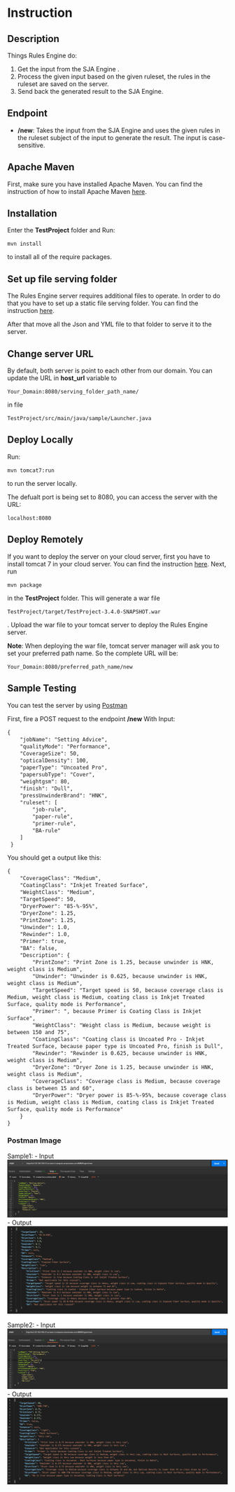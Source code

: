 # Instruction

## Description

Things Rules Engine do:

1. Get the input from the SJA Engine .
2. Process the given input based on the given ruleset, the rules in the ruleset are saved on the server.
3. Send back the generated result to the SJA Engine.

## Endpoint

- **/new**: Takes the input from the SJA Engine and uses the given rules in the ruleset subject of the input to generate the result. The input is case-sensitive.

## Apache Maven

First, make sure you have installed Apache Maven. You can find the instruction of how to install Apache Maven [here](http://maven.apache.org/install.html).

## Installation

Enter the **TestProject** folder and Run:

```
mvn install
```

to install all of the require packages.

## Set up file serving folder

The Rules Engine server requires additional files to operate. In order to do that you have to set up a static file serving folder. You can find the instruction [here](https://www.moreofless.co.uk/static-content-web-pages-images-tomcat-outside-war/).

After that move all the Json and YML file to that folder to serve it to the server.

## Change server URL

By default, both server is point to each other from our domain. You can update the URL in **host_url** variable to

```
Your_Domain:8080/serving_folder_path_name/
```

in file

```
TestProject/src/main/java/sample/Launcher.java
```

## Deploy Locally

Run:

```
mvn tomcat7:run
```

to run the server locally.

The defualt port is being set to 8080, you can access the server with the URL:

```
localhost:8080
```

## Deploy Remotely

If you want to deploy the server on your cloud server, first you have to install tomcat 7 in your cloud server. You can find the instruction [here](https://tecadmin.net/steps-to-install-tomcat-server-on-centos-rhel/).
Next, run

```
mvn package
```

in the **TestProject** folder. This will generate a war file

```
TestProject/target/TestProject-3.4.0-SNAPSHOT.war
```

. Upload the war file to your tomcat server to deploy the Rules Engine server.

**Note**: When deploying the war file, tomcat server manager will ask you to set your preferred path name. So the complete URL will be:

```
Your_Domain:8080/preferred_path_name/new
```

## Sample Testing

You can test the server by using [Postman](https://www.postman.com/)

First, fire a POST request to the endpoint **/new**
With Input:

```
{
    "jobName": "Setting Advice",
    "qualityMode": "Performance",
    "CoverageSize": 50,
    "opticalDensity": 100,
    "paperType": "Uncoated Pro",
    "papersubType": "Cover",
    "weightgsm": 80,
    "finish": "Dull",
    "pressUnwinderBrand": "HNK",
    "ruleset": [
    	"job-rule",
        "paper-rule",
        "primer-rule",
        "BA-rule"
    ]
 }

```

You should get a output like this:

```
{
    "CoverageClass": "Medium",
    "CoatingClass": "Inkjet Treated Surface",
    "WeightClass": "Medium",
    "TargetSpeed": 50,
    "DryerPower": "85-%-95%",
    "DryerZone": 1.25,
    "PrintZone": 1.25,
    "Unwinder": 1.0,
    "Rewinder": 1.0,
    "Primer": true,
    "BA": false,
    "Description": {
        "PrintZone": "Print Zone is 1.25, because unwinder is HNK, weight class is Medium",
        "Unwinder": "Unwinder is 0.625, because unwinder is HNK, weight class is Medium",
        "TargetSpeed": "Target speed is 50, because coverage class is Medium, weight class is Medium, coating class is Inkjet Treated Surface, quality mode is Performance",
        "Primer": ", because Primer is Coating Class is Inkjet Surface",
        "WeightClass": "Weight class is Medium, because weight is between 150 and 75",
        "CoatingClass": "Coating class is Uncoated Pro - Inkjet Treated Surface, because paper type is Uncoated Pro, finish is Dull",
        "Rewinder": "Rewinder is 0.625, because unwinder is HNK, weight class is Medium",
        "DryerZone": "Dryer Zone is 1.25, because unwinder is HNK, weight class is Medium",
        "CoverageClass": "Coverage class is Medium, because coverage class is between 15 and 60",
        "DryerPower": "Dryer power is 85-%-95%, because coverage class is Medium, weight class is Medium, coating class is Inkjet Treated Surface, quality mode is Performance"
    }
}
```
### Postman Image
Sample1:
    - Input
    ![Sample Input 1](https://github.com/KuanYuLai/Senior-Project/blob/master/Classwork/Img/RE_IN_1.PNG)
    - Output
    ![Sample Output 1](https://github.com/KuanYuLai/Senior-Project/blob/master/Classwork/Img/RE_OUT_1.PNG)

Sample2:
    - Input
    ![Sample Input 2](https://github.com/KuanYuLai/Senior-Project/blob/master/Classwork/Img/RE_IN_2.PNG)
    - Output
    ![Sample Output 2](https://github.com/KuanYuLai/Senior-Project/blob/master/Classwork/Img/RE_OUT_2.PNG)

